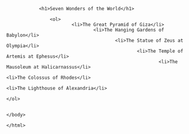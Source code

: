 <!DOCTYPE html>
<html lang="en">
<head>
    <meta charset="UTF-8">
        <meta name="viewport" content="width=device-width, initial-scale=1.0">
            <title>Seven Wonders of the World</title>
            </head>
            <body>

                <h1>Seven Wonders of the World</h1>

                    <ol>
                            <li>The Great Pyramid of Giza</li>
                                    <li>The Hanging Gardens of Babylon</li>
                                            <li>The Statue of Zeus at Olympia</li>
                                                    <li>The Temple of Artemis at Ephesus</li>
                                                            <li>The Mausoleum at Halicarnassus</li>
                                                                    <li>The Colossus of Rhodes</li>
                                                                            <li>The Lighthouse of Alexandria</li>
                                                                                </ol>

                                                                                </body>
                                                                                </html>